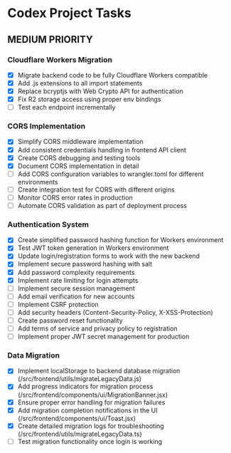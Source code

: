 # Codex Project Tasks

## MEDIUM PRIORITY

### Cloudflare Workers Migration

- [x] Migrate backend code to be fully Cloudflare Workers compatible
- [x] Add .js extensions to all import statements
- [x] Replace bcryptjs with Web Crypto API for authentication
- [x] Fix R2 storage access using proper env bindings
- [ ] Test each endpoint incrementally

### CORS Implementation

- [x] Simplify CORS middleware implementation
- [x] Add consistent credentials handling in frontend API client
- [x] Create CORS debugging and testing tools
- [x] Document CORS implementation in detail
- [ ] Add CORS configuration variables to wrangler.toml for different environments
- [ ] Create integration test for CORS with different origins
- [ ] Monitor CORS error rates in production
- [ ] Automate CORS validation as part of deployment process

### Authentication System

- [x] Create simplified password hashing function for Workers environment
- [x] Test JWT token generation in Workers environment
- [x] Update login/registration forms to work with the new backend
- [x] Implement secure password hashing with salt
- [x] Add password complexity requirements
- [x] Implement rate limiting for login attempts
- [ ] Implement secure session management
- [ ] Add email verification for new accounts
- [ ] Implement CSRF protection
- [ ] Add security headers (Content-Security-Policy, X-XSS-Protection)
- [ ] Create password reset functionality
- [ ] Add terms of service and privacy policy to registration
- [ ] Implement proper JWT secret management for production

### Data Migration

- [x] Implement localStorage to backend database migration (/src/frontend/utils/migrateLegacyData.js)
- [x] Add progress indicators for migration process (/src/frontend/components/ui/MigrationBanner.jsx)
- [x] Ensure proper error handling for migration failures
- [x] Add migration completion notifications in the UI (/src/frontend/components/ui/Toast.jsx)
- [x] Create detailed migration logs for troubleshooting (/src/frontend/utils/migrateLegacyData.ts)
- [ ] Test migration functionality once login is working
